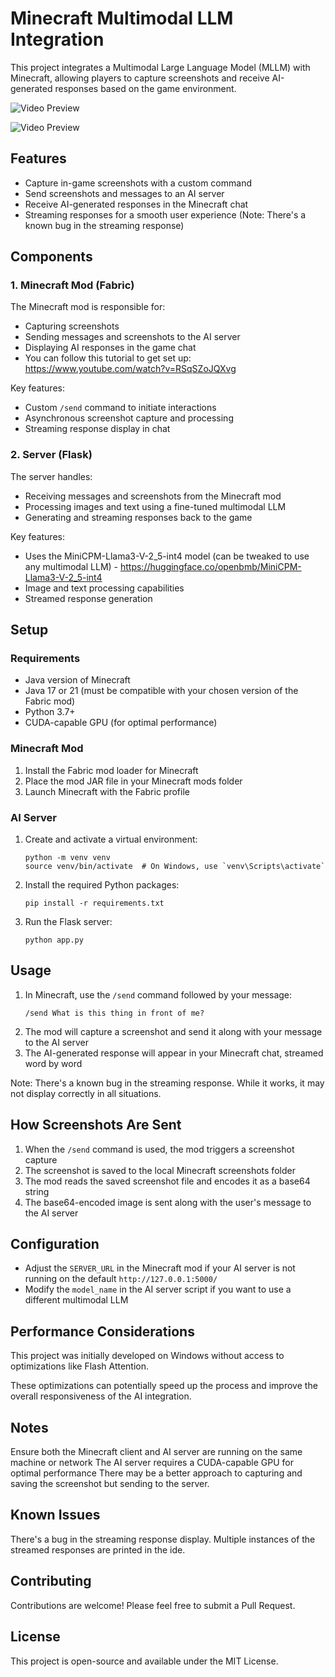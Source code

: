 # Minecraft Multimodal LLM Integration

This project integrates a Multimodal Large Language Model (MLLM) with Minecraft, allowing players to capture screenshots and receive AI-generated responses based on the game environment.

![Video Preview](https://github.com/OBINJAWED/Minecraft-MLLM/blob/master/Minecraft-video-1.gif)

![Video Preview]([https://github.com/OBINJAWED/Minecraft-MLLM/blob/master/Minecraft-video-1.gif](https://github.com/OBINJAWED/Minecraft-MLLM/blob/master/Minecraft%20video%202%20new.mp4))

## Features

- Capture in-game screenshots with a custom command
- Send screenshots and messages to an AI server
- Receive AI-generated responses in the Minecraft chat
- Streaming responses for a smooth user experience (Note: There's a known bug in the streaming response)

## Components

### 1. Minecraft Mod (Fabric)

The Minecraft mod is responsible for:
- Capturing screenshots
- Sending messages and screenshots to the AI server
- Displaying AI responses in the game chat
- You can follow this tutorial to get set up: https://www.youtube.com/watch?v=RSqSZoJQXvg

Key features:
- Custom `/send` command to initiate interactions
- Asynchronous screenshot capture and processing
- Streaming response display in chat

### 2. Server (Flask)

The server handles:
- Receiving messages and screenshots from the Minecraft mod
- Processing images and text using a fine-tuned multimodal LLM
- Generating and streaming responses back to the game

Key features:
- Uses the MiniCPM-Llama3-V-2_5-int4 model (can be tweaked to use any multimodal LLM) - https://huggingface.co/openbmb/MiniCPM-Llama3-V-2_5-int4
- Image and text processing capabilities
- Streamed response generation

## Setup

### Requirements

- Java version of Minecraft
- Java 17 or 21 (must be compatible with your chosen version of the Fabric mod)
- Python 3.7+
- CUDA-capable GPU (for optimal performance)

### Minecraft Mod

1. Install the Fabric mod loader for Minecraft
2. Place the mod JAR file in your Minecraft mods folder
3. Launch Minecraft with the Fabric profile

### AI Server

1. Create and activate a virtual environment:
   ```
   python -m venv venv
   source venv/bin/activate  # On Windows, use `venv\Scripts\activate`
   ```
2. Install the required Python packages:
   ```
   pip install -r requirements.txt
   ```
3. Run the Flask server:
   ```
   python app.py
   ```

## Usage

1. In Minecraft, use the `/send` command followed by your message:
   ```
   /send What is this thing in front of me?
   ```
2. The mod will capture a screenshot and send it along with your message to the AI server
3. The AI-generated response will appear in your Minecraft chat, streamed word by word

Note: There's a known bug in the streaming response. While it works, it may not display correctly in all situations.

## How Screenshots Are Sent

1. When the `/send` command is used, the mod triggers a screenshot capture
2. The screenshot is saved to the local Minecraft screenshots folder
3. The mod reads the saved screenshot file and encodes it as a base64 string
4. The base64-encoded image is sent along with the user's message to the AI server

## Configuration

- Adjust the `SERVER_URL` in the Minecraft mod if your AI server is not running on the default `http://127.0.0.1:5000/`
- Modify the `model_name` in the AI server script if you want to use a different multimodal LLM

## Performance Considerations
This project was initially developed on Windows without access to optimizations like Flash Attention.

These optimizations can potentially speed up the process and improve the overall responsiveness of the AI integration.

## Notes

Ensure both the Minecraft client and AI server are running on the same machine or network
The AI server requires a CUDA-capable GPU for optimal performance
There may be a better approach to capturing and saving the screenshot but sending to the server. 

## Known Issues

There's a bug in the streaming response display. Multiple instances of the streamed responses are printed in the ide. 

## Contributing
Contributions are welcome! Please feel free to submit a Pull Request.

## License
This project is open-source and available under the MIT License.
